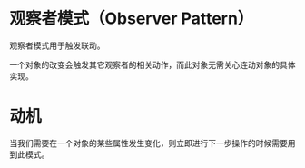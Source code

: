 # 观察者模式（Observer Pattern）

观察者模式用于触发联动。

一个对象的改变会触发其它观察者的相关动作，而此对象无需关心连动对象的具体实现。

# 动机

当我们需要在一个对象的某些属性发生变化，则立即进行下一步操作的时候需要用到此模式。
